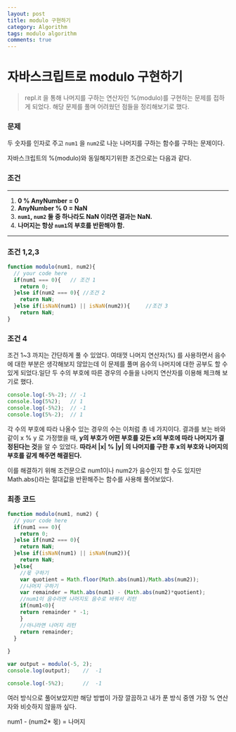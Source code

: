 ```yaml
---
layout: post
title: modulo 구현하기
category: Algorithm
tags: modulo algorithm
comments: true
---
```


# 자바스크립트로 modulo 구현하기

> repl.it 을 통해 나머지를 구하는 연산자인 %(modulo)를 구현하는 문제를 접하게 되었다. 해당 문제를 풀며 어려웠던 점들을 정리해보기로 했다.

### **문제**

두 숫자를 인자로 주고 `num1` 을   `num2`로 나눈 나머지를 구하는 함수를 구하는 문제이다. 

자바스크립트의 %(modulo)와 동일해지기위한 조건으로는 다음과 같다.

### 조건

---

1. **0 % AnyNumber = 0** 
2. **AnyNumber % 0 = NaN**
3. **`num1`, `num2` 둘 중 하나라도 NaN 이라면 결과는 NaN.**
4. **나머지는 항상 `num1`의 부호를 반환해야 함.**

---

### 조건 1,2,3

```javascript
function modulo(num1, num2){
  // your code here
  if(num1 === 0){	// 조건 1
    return 0;
  }else if(num2 === 0){	//조건 2
    return NaN;
  }else if(isNaN(num1) || isNaN(num2)){		//조건 3
    return NaN;
}
```

### 조건 4

조건 1~3 까지는 간단하게 풀 수 있었다. 여태껏 나머지 연산자(%) 를 사용하면서 음수에 대한 부분은 생각해보지 않았는데 이 문제를 풀며 음수의 나머지에 대한 공부도 할 수 있게 되었다.일단 두 수의 부호에 따른 경우의 수들을 나머지 연산자를 이용해 체크해 보기로 했다.

```js
console.log(-5%-2);	// -1
console.log(5%2);	// 1
console.log(-5%2);	// -1
console.log(5%-2);	// 1
```

각 수의 부호에 따라 나올수 있는 경우의 수는 이처럼 총 네 가지이다. 결과를 보는 바와 같이 x % y 로 가정했을 때, **y의 부호가 어떤 부호를 갖든 x의 부호에 따라 나머지가 결정된다는 것**을 알 수 있었다. **따라서 \|x\| % \|y\| 의 나머지를 구한 후 x의 부호와 나머지의 부호를 같게 해주면 해결된다.**



이를 해결하기 위해 조건문으로 num1이나 num2가 음수인지 할 수도 있지만 Math.abs()라는 절대값을 반환해주는 함수를 사용해 풀어보았다.

### 최종 코드

```js
function modulo(num1, num2) {
  // your code here
  if(num1 === 0){
    return 0;
  }else if(num2 === 0){
    return NaN;
  }else if(isNaN(num1) || isNaN(num2)){
    return NaN;
  }else{
    //몫 구하기
    var quotient = Math.floor(Math.abs(num1)/Math.abs(num2));
    //나머지 구하기
    var remainder = Math.abs(num1) - (Math.abs(num2)*quotient);
    //num1이 음수라면 나머지도 음수로 바꿔서 리턴
    if(num1<0){
    return remainder * -1;
    }
    //아니라면 나머지 리턴
    return remainder;
  }
  
}

var output = modulo(-5, 2);
console.log(output);	//	-1

console.log(-5%2);		//	-1

```

여러 방식으로 풀어보았지만 해당 방법이 가장 깔끔하고 내가 푼 방식 중엔 가장 % 연산자와 비슷하지 않을까 싶다. 

num1 - (num2* 몫) = 나머지